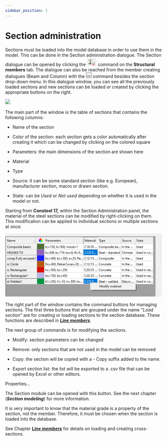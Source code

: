 ```yaml
---
sidebar_position: 1
---
```

# Section administration


Sections must be loaded into the model database in order to use them in the model. This can be done in the Section administration dialogue. The Section dialogue can be opened by clicking the ![](./img/wp-content-uploads-2021-04-cmd_section_admin.png) command on the **Structural members** tab. The dialogue can also be reached from the member creating dialogues (Beam and Column) with the ![](./img/wp-content-uploads-2021-04-3dots-button.png) command besides the section drop-down menu. In this dialogue window, you can see all the previously loaded sections and new sections can be loaded or created by clicking the appropriate buttons on the right.

<!-- /wp:paragraph -->

<!-- wp:image {"align":"center","id":21905,"sizeSlug":"full","linkDestination":"media"} -->

[![](https://Consteelsoftware.com/wp-content/uploads/2021/04/dial_section_admin.png)](./img/wp-content-uploads-2021-04-dial_section_admin.png)


The main part of the window is the table of sections that contains the following columns:

- Name of the section

- Color of the section: each section gets a color automatically after creating it which can be changed by clicking on the colored square

- Parameters: the main dimensions of the section are shown here

- Material

- Type

- Source: it can be some standard section (like e.g. European), manufacturer section, macro or drawn section.

- State: can be _Used_ or _Not used_ depending on whether it is used in the model or not.


Starting from **Consteel 17,** within the Section Administration panel, the material of the steel sections can be modified by right-clicking on them. This modification can be applied to individual sections or multiple sections at once.

<!-- /wp:paragraph -->

<!-- wp:image {"id":73728,"width":"602px","height":"auto","sizeSlug":"full","linkDestination":"none"} -->

![](./img/wp-content-uploads-2024-02-5.2-modify-steel-section-1.png)

<!-- /wp:image -->

<!-- wp:paragraph -->

The right part of the window contains the command buttons for managing sections. The first three buttons that are grouped under the name "_Load section_" are for creating or loading sections to the section database. These functions are described in **_[Line members](../5_0_structural-modeling/5_2_line-members.md)_**.

The next group of commands is for modifying the sections.

- Modify: section parameters can be changed

- Remove: only sections that are not used in the model can be removed

- Copy: the section will be copied with a - Copy suffix added to the name.

- Export section list: the list will be exported to a .csv file that can be opened by Excel or other editors.

Properties...

The Section module can be opened with this button. See the next chapter (_**Section modeling**_) for more information.


It is very important to know that the material grade is a property of the section, not the member. Therefore, it must be chosen when the section is loaded into the database.


See Chapter **_[Line members](../5_0_structural-modeling/5_2_line-members.md)_** for details on loading and creating cross-sections.

<!-- /wp:paragraph -->
